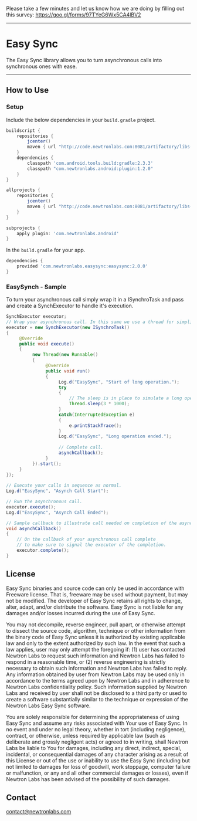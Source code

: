 Please take a few minutes and let us know how we are doing by filling out this survey: https://goo.gl/forms/97TYeG6Wx5CA4lBV2

---

# Easy Sync

The Easy Sync library allows you to turn asynchronous calls into synchronous ones with ease. 

----


## How to Use 

### Setup

Include the below dependencies in your `build.gradle` project.

```gradle
buildscript {
    repositories {
        jcenter()
        maven { url "http://code.newtronlabs.com:8081/artifactory/libs-release-local" }
    }
    dependencies {
        classpath 'com.android.tools.build:gradle:2.3.3'
        classpath "com.newtronlabs.android:plugin:1.2.0"
    }
}

allprojects {
    repositories {
        jcenter()
        maven { url "http://code.newtronlabs.com:8081/artifactory/libs-release-local" }
    }
}

subprojects {
    apply plugin: 'com.newtronlabs.android'
}
```

In the `build.gradle` for your app.

```gradle
dependencies {
    provided 'com.newtronlabs.easysync:easysync:2.0.0'
}
```

### EasySynch - Sample
To turn your asynchronous call simply wrap it in a ISynchroTask and pass and create a SynchExecutor to handle it's execution.

```java
SynchExecutor executor;
// Wrap your asynchronous call. In this same we use a thread for simplicity. 
executor = new SynchExecutor(new ISynchroTask()
{
     @Override
     public void execute()
     {
          new Thread(new Runnable()
          {
               @Override
               public void run()
               {
                    Log.d("EasySync", "Start of long operation.");
                    try
                    {
                        // The sleep is in place to simulate a long operation on this example.
                        Thread.sleep(3 * 1000);
                    }
                    catch(InterruptedException e)
                    {
                        e.printStackTrace();
                    }
                    Log.d("EasySync", "Long operation ended.");
                    
                    // Complete call.
                    asynchCallback();
               }
          }).start();
     }
});
        
// Execute your calls in sequence as normal.        
Log.d("EasySync", "Asynch Call Start");

// Run the asynchronous call.
executor.execute();
Log.d("EasySync", "Asynch Call Ended");

// Sample callback to illustrate call needed on completion of the asynchronous call only.
void asynchCallback()
{
    // On the callback of your asynchronous call complete 
    // to make sure to signal the executor of the completion.
    executor.complete();
}       

```

## License

Easy Sync binaries and source code can only be used in accordance with Freeware license. That is, freeware may be used without payment, but may not be modified. The developer of Easy Sync retains all rights to change, alter, adapt, and/or distribute the software. Easy Sync is not liable for any damages and/or losses incurred during the use of Easy Sync.

You may not decompile, reverse engineer, pull apart, or otherwise attempt to dissect the source code, algorithm, technique or other information from the binary code of Easy Sync unless it is authorized by existing applicable law and only to the extent authorized by such law. In the event that such a law applies, user may only attempt the foregoing if: (1) user has contacted Newtron Labs to request such information and Newtron Labs has failed to respond in a reasonable time, or (2) reverse engineering is strictly necessary to obtain such information and Newtron Labs has failed to reply. Any information obtained by user from Newtron Labs may be used only in accordance to the terms agreed upon by Newtron Labs and in adherence to Newtron Labs confidentiality policy. Such information supplied by Newtron Labs and received by user shall not be disclosed to a third party or used to create a software substantially similar to the technique or expression of the Newtron Labs Easy Sync software.

You are solely responsible for determining the appropriateness of using Easy Sync and assume any risks associated with Your use of Easy Sync. In no event and under no legal theory, whether in tort (including negligence), contract, or otherwise, unless required by applicable law (such as deliberate and grossly negligent acts) or agreed to in writing, shall Newtron Labs be liable to You for damages, including any direct, indirect, special, incidental, or consequential damages of any character arising as a result of this License or out of the use or inability to use the Easy Sync (including but not limited to damages for loss of goodwill, work stoppage, computer failure or malfunction, or any and all other commercial damages or losses), even if Newtron Labs has been advised of the possibility of such damages. 

## Contact

contact@newtronlabs.com
